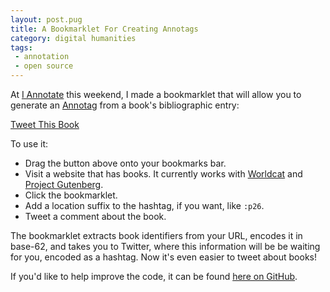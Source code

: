 ```yaml
---
layout: post.pug
title: A Bookmarklet For Creating Annotags
category: digital humanities
tags:
 - annotation
 - open source
---
```


At [I Annotate](http://iannotate.org/) this weekend, I made a bookmarklet that will allow you to generate an [Annotag](/projects/annotags/about.html) from a book's bibliographic entry:

<p class="center"><a href="javascript:(function(){document.body.appendChild(document.createElement('script')).src='http://jonathanreeve.github.io/assets/js/annotags/annotag-tweetme.js' ;})();" class="button bookmarklet">Tweet This Book</a></p>

To use it:

 * Drag the button above onto your bookmarks bar.
 * Visit a website that has books. It currently works with [Worldcat](http://worldcat.org) and [Project Gutenberg](https://www.gutenberg.org/).
 * Click the bookmarklet.
 * Add a location suffix to the hashtag, if you want, like `:p26`.
 * Tweet a comment about the book.

The bookmarklet extracts book identifiers from your URL, encodes it in base-62, and takes you to Twitter, where this information will be be waiting for you, encoded as a hashtag. Now it's even easier to tweet about books!

If you'd like to help improve the code, it can be found [here on GitHub](https://github.com/JonathanReeve/annotags/blob/master/annotag-tweetme.js).
